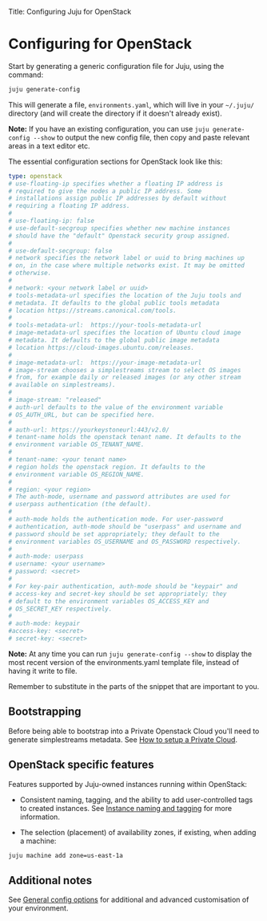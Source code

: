 Title: Configuring Juju for OpenStack


# Configuring for OpenStack

Start by generating a generic configuration file for Juju, using the
command:

```bash
juju generate-config
```

This will generate a file, `environments.yaml`, which will live in your
`~/.juju/` directory (and will create the directory if it doesn't already
exist).

**Note:** If you have an existing configuration, you can use `juju
generate-config --show` to output the new config file, then copy and paste
relevant areas in a text editor etc.

The essential configuration sections for OpenStack look like this:

```yaml
type: openstack
# use-floating-ip specifies whether a floating IP address is
# required to give the nodes a public IP address. Some
# installations assign public IP addresses by default without
# requiring a floating IP address.
#
# use-floating-ip: false
# use-default-secgroup specifies whether new machine instances
# should have the "default" Openstack security group assigned.
#
# use-default-secgroup: false
# network specifies the network label or uuid to bring machines up
# on, in the case where multiple networks exist. It may be omitted
# otherwise.
#
# network: <your network label or uuid>
# tools-metadata-url specifies the location of the Juju tools and
# metadata. It defaults to the global public tools metadata
# location https://streams.canonical.com/tools.
#
# tools-metadata-url:  https://your-tools-metadata-url
# image-metadata-url specifies the location of Ubuntu cloud image
# metadata. It defaults to the global public image metadata
# location https://cloud-images.ubuntu.com/releases.
#
# image-metadata-url:  https://your-image-metadata-url
# image-stream chooses a simplestreams stream to select OS images
# from, for example daily or released images (or any other stream
# available on simplestreams).
#
# image-stream: "released"
# auth-url defaults to the value of the environment variable
# OS_AUTH_URL, but can be specified here.
#
# auth-url: https://yourkeystoneurl:443/v2.0/
# tenant-name holds the openstack tenant name. It defaults to the
# environment variable OS_TENANT_NAME.
#
# tenant-name: <your tenant name>
# region holds the openstack region. It defaults to the
# environment variable OS_REGION_NAME.
#
# region: <your region>
# The auth-mode, username and password attributes are used for
# userpass authentication (the default).
#
# auth-mode holds the authentication mode. For user-password
# authentication, auth-mode should be "userpass" and username and
# password should be set appropriately; they default to the
# environment variables OS_USERNAME and OS_PASSWORD respectively.
#
# auth-mode: userpass
# username: <your username>
# password: <secret>
#
# For key-pair authentication, auth-mode should be "keypair" and
# access-key and secret-key should be set appropriately; they
# default to the environment variables OS_ACCESS_KEY and
# OS_SECRET_KEY respectively.
#
# auth-mode: keypair
#access-key: <secret>
# secret-key: <secret>
```

**Note:** At any time you can run `juju generate-config --show` to display the
most recent version of the environments.yaml template file, instead of having
it write to file.

Remember to substitute in the parts of the snippet that are important to you.


## Bootstrapping

Before being able to bootstrap into a Private Openstack Cloud you'll need to
generate simplestreams metadata. See
[How to setup a Private Cloud](howto-privatecloud.html).


## OpenStack specific features

Features supported by Juju-owned instances running within OpenStack:

- Consistent naming, tagging, and the ability to add user-controlled tags to
  created instances. See [Instance naming and tagging](config-tagging.html) for
  more information.

- The selection (placement) of availability zones, if existing, when adding a
  machine:

```bash
juju machine add zone=us-east-1a
```

## Additional notes

See [General config options](config-general.html) for additional and advanced
customisation of your environment.
